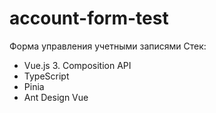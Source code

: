 # account-form-test
Форма управления учетными записями
Стек:
 - Vue.js 3. Composition API 
 - TypeScript 
 - Pinia
 - Ant Design Vue
